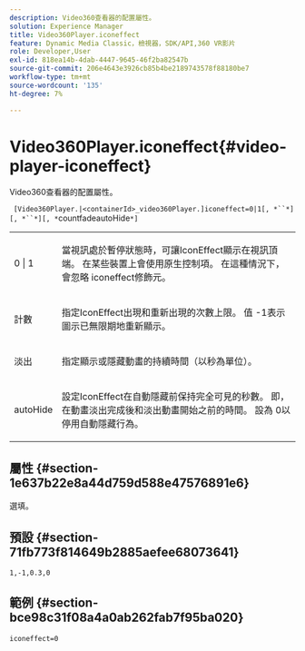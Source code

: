 ```yaml
---
description: Video360查看器的配置屬性。
solution: Experience Manager
title: Video360Player.iconeffect
feature: Dynamic Media Classic，檢視器，SDK/API,360 VR影片
role: Developer,User
exl-id: 818ea14b-4dab-4447-9645-46f2ba82547b
source-git-commit: 206e4643e3926cb85b4be2189743578f88180be7
workflow-type: tm+mt
source-wordcount: '135'
ht-degree: 7%

---
```


# Video360Player.iconeffect{#video-player-iconeffect}

Video360查看器的配置屬性。

` [Video360Player.|<containerId>_video360Player.]iconeffect=0|1[, *``*][, *``*][, *`countfadeautoHide`*]`

<table id="table_441553CD34C94A58A9D7CBF772DEDDB6"> 
 <tbody> 
  <tr> 
   <td colname="col1"> <p> <span class="codeph"> 0 | 1</span> </p> </td> 
   <td colname="col2"> <p> 當視訊處於暫停狀態時，可讓IconEffect顯示在視訊頂端。 在某些裝置上會使用原生控制項。 在這種情況下，會忽略<span class="codeph"> iconeffect</span>修飾元。 </p> </td> 
  </tr> 
  <tr> 
   <td colname="col1"> <p> <span class="codeph"><span class="varname"> 計數</span></span> </p> </td> 
   <td colname="col2"> <p> 指定IconEffect出現和重新出現的次數上限。 值<span class="codeph"> -1</span>表示圖示已無限期地重新顯示。 </p> </td> 
  </tr> 
  <tr> 
   <td colname="col1"> <p> <span class="codeph"><span class="varname"> 淡出</span></span> </p> </td> 
   <td colname="col2"> <p> 指定顯示或隱藏動畫的持續時間（以秒為單位）。 </p> </td> 
  </tr> 
  <tr> 
   <td colname="col1"> <p> <span class="codeph"><span class="varname"> autoHide</span></span> </p> </td> 
   <td colname="col2"> <p> 設定IconEffect在自動隱藏前保持完全可見的秒數。 即，在動畫淡出完成後和淡出動畫開始之前的時間。 設為<span class="codeph"> 0</span>以停用自動隱藏行為。 </p> </td> 
  </tr> 
 </tbody> 
</table>

## 屬性 {#section-1e637b22e8a44d759d588e47576891e6}

選填。

## 預設 {#section-71fb773f814649b2885aefee68073641}

`1,-1,0.3,0`

## 範例 {#section-bce98c31f08a4a0ab262fab7f95ba020}

`iconeffect=0`
